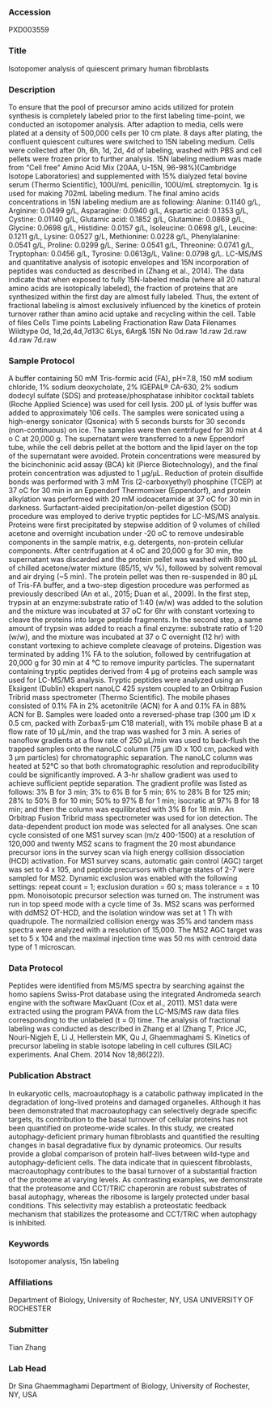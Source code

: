 ### Accession
PXD003559

### Title
Isotopomer analysis of quiescent primary human fibroblasts

### Description
To ensure that the pool of precursor amino acids utilized for protein synthesis is completely labeled prior to the first labeling time-point, we conducted an isotopomer analysis. After adaption to media, cells were plated at a density of 500,000 cells per 10 cm plate. 8 days after plating, the confluent quiescent cultures were switched to 15N labeling medium. Cells were collected after 0h, 6h, 1d, 2d, 4d of labeling, washed with PBS and cell pellets were frozen prior to further analysis. 15N labeling medium was made from “Cell free” Amino Acid Mix (20AA, U-15N, 96-98%)(Cambridge Isotope Laboratories) and supplemented with 15% dialyzed fetal bovine serum (Thermo Scientific), 100U/mL penicillin, 100U/mL streptomycin. 1g is used for making 702mL labeling medium. The final amino acids concentrations in 15N labeling medium are as following: Alanine: 0.1140 g/L, Arginine: 0.0499 g/L, Asparagine: 0.0940 g/L, Aspartic acid: 0.1353 g/L, Cystine: 0.01140 g/L, Glutamic acid: 0.1852 g/L, Glutamine: 0.0869 g/L, Glycine: 0.0698 g/L, Histidine: 0.0157 g/L, Isoleucine: 0.0698 g/L, Leucine: 0.1211 g/L, Lysine: 0.0527 g/L, Methionine: 0.0228 g/L, Phenylalanine: 0.0541 g/L, Proline: 0.0299 g/L, Serine: 0.0541 g/L, Threonine: 0.0741 g/L, Tryptophan: 0.0456 g/L, Tyrosine: 0.0613g/L, Valine: 0.0798 g/L. LC-MS/MS and quantitative analysis of isotopic envelopes and 15N incorporation of peptides was conducted as described in (Zhang et al., 2014).   The data indicate that when exposed to fully 15N-labeled media (where all 20 natural amino acids are isotopically labeled), the fraction of proteins that are synthesized within the first day are almost fully labeled. Thus, the extent of fractional labeling is almost exclusively influenced by the kinetics of protein turnover rather than amino acid uptake and recycling within the cell.  Table of files  Cells Time points                 Labeling Fractionation Raw Data Filenames Wildtype 0d, 1d,2d,4d,7d13C   6Lys, 6Arg& 15N No 0d.raw 1d.raw 2d.raw 4d.raw 7d.raw

### Sample Protocol
A buffer containing 50 mM Tris-formic acid (FA), pH=7.8, 150 mM sodium chloride, 1% sodium deoxycholate, 2% IGEPAL® CA-630, 2% sodium dodecyl sulfate (SDS) and protease/phosphatase inhibitor cocktail tablets (Roche Applied Science) was used for cell lysis. 200 μL of lysis buffer was added to approximately 106 cells. The samples were sonicated using a high-energy sonicator (Qsonica) with 5 seconds bursts for 30 seconds (non-continuous) on ice. The samples were then centrifuged for 30 min at 4 o C at 20,000 g. The supernatant were transferred to a new Eppendorf tube, while the cell debris pellet at the bottom and the lipid layer on the top of the supernatant were avoided. Protein concentrations were measured by the bicinchoninic acid assay (BCA) kit (Pierce Biotechnology), and the final protein concentration was adjusted to 1 μg/μL. Reduction of protein disulfide bonds was performed with 3 mM Tris (2-carboxyethyl) phosphine (TCEP) at 37 oC for 30 min in an Eppendorf Thermomixer (Eppendorf), and protein alkylation was performed with 20 mM iodoacetamide at 37 oC for 30 min in darkness. Surfactant-aided precipitation/on-pellet digestion (SOD) procedure was employed to derive tryptic peptides for LC-MS/MS analysis. Proteins were first precipitated by stepwise addition of 9 volumes of chilled acetone and overnight incubation under -20 oC to remove undesirable components in the sample matrix, e.g. detergents, non-protein cellular components. After centrifugation at 4 oC and 20,000 g for 30 min, the supernatant was discarded and the protein pellet was washed with 800 μL of chilled acetone/water mixture (85/15, v/v %), followed by solvent removal and air drying (~5 min). The protein pellet was then re-suspended in 80 μL of Tris-FA buffer, and a two-step digestion procedure was performed as previously described (An et al., 2015; Duan et al., 2009). In the first step, trypsin at an enzyme:substrate ratio of 1:40 (w/w) was added to the solution and the mixture was incubated at 37 oC for 6hr with constant vortexing to cleave the proteins into large peptide fragments. In the second step, a same amount of trypsin was added to reach a final enzyme: substrate ratio of 1:20 (w/w), and the mixture was incubated at 37 o C overnight (12 hr) with constant vortexing to achieve complete cleavage of proteins. Digestion was terminated by adding 1% FA to the solution, followed by centrifugation at 20,000 g for 30 min at 4 °C to remove impurity particles. The supernatant containing tryptic peptides derived from 4 μg of proteins each sample was used for LC-MS/MS analysis.  Tryptic peptides were analyzed using an Eksigent (Dublin) ekspert nanoLC 425 system coupled to an Orbitrap Fusion Tribrid mass spectrometer (Thermo Scientific). The mobile phases consisted of 0.1% FA in 2% acetonitrile (ACN) for A and 0.1% FA in 88% ACN for B. Samples were loaded onto a reversed-phase trap (300 μm ID x 0.5 cm, packed with Zorbax5-μm C18 material), with 1% mobile phase B at a flow rate of 10 μL/min, and the trap was washed for 3 min. A series of nanoflow gradients at a flow rate of 250 μL/min was used to back-flush the trapped samples onto the nanoLC column (75 μm ID x 100 cm, packed with 3 μm particles) for chromatographic separation. The nanoLC column was heated at 52°C so that both chromatographic resolution and reproducibility could be significantly improved. A 3-hr shallow gradient was used to achieve sufficient peptide separation. The gradient profile was listed as follows: 3% B for 3 min; 3% to 6% B for 5 min; 6% to 28% B for 125 min; 28% to 50% B for 10 min; 50% to 97% B for 1 min; isocratic at 97% B for 18 min; and then the column was equilibrated with 3% B for 18 min. An Orbitrap Fusion Tribrid mass spectrometer was used for ion detection. The data-dependent product ion mode was selected for all analyses. One scan cycle consisted of one MS1 survey scan (m/z 400-1500) at a resolution of 120,000 and twenty MS2 scans to fragment the 20 most abundance precursor ions in the survey scan via high energy collision dissociation (HCD) activation. For MS1 survey scans, automatic gain control (AGC) target was set to 4 x 105, and peptide precursors with charge states of 2-7 were sampled for MS2. Dynamic exclusion was enabled with the following settings: repeat count = 1; exclusion duration = 60 s; mass tolerance = ± 10 ppm. Monoisotopic precursor selection was turned on. The instrument was run in top speed mode with a cycle time of 3s. MS2 scans was performed with ddMS2 OT-HCD, and the isolation window was set at 1 Th with quadrupole. The normailzied collision energy was 35% and tandem mass spectra were analyzed with a resolution of 15,000. The MS2 AGC target was set to 5 x 104 and the maximal injection time was 50 ms with centroid data type of 1 microscan.

### Data Protocol
Peptides were identified from MS/MS spectra by searching against the homo sapiens Swiss-Prot database using the integrated Andromeda search engine with the software MaxQuant (Cox et al., 2011). MS1 data were extracted using the program PAVA from the LC-MS/MS raw data files corresponding to the unlabeled (t = 0) time. The analysis of fractional labeling was conducted as described in Zhang et al (Zhang T, Price JC, Nouri-Nigjeh E, Li J, Hellerstein MK, Qu J, Ghaemmaghami S. Kinetics of precursor labeling in stable isotope labeling in cell cultures (SILAC) experiments. Anal Chem. 2014 Nov 18;86(22)).

### Publication Abstract
In eukaryotic cells, macroautophagy is a catabolic pathway implicated in the degradation of long-lived proteins and damaged organelles. Although it has been demonstrated that macroautophagy can selectively degrade specific targets, its contribution to the basal turnover of cellular proteins has not been quantified on proteome-wide scales. In this study, we created autophagy-deficient primary human fibroblasts and quantified the resulting changes in basal degradative flux by dynamic proteomics. Our results provide a global comparison of protein half-lives between wild-type and autophagy-deficient cells. The data indicate that in quiescent fibroblasts, macroautophagy contributes to the basal turnover of a substantial fraction of the proteome at varying levels. As contrasting examples, we demonstrate that the proteasome and CCT/TRiC chaperonin are robust substrates of basal autophagy, whereas the ribosome is largely protected under basal conditions. This selectivity may establish a proteostatic feedback mechanism that stabilizes the proteasome and CCT/TRiC when autophagy is inhibited.

### Keywords
Isotopomer analysis, 15n labeling

### Affiliations
Department of Biology, University of Rochester, NY, USA
UNIVERSITY OF ROCHESTER

### Submitter
Tian Zhang

### Lab Head
Dr Sina Ghaemmaghami
Department of Biology, University of Rochester, NY, USA


